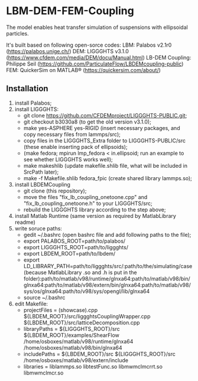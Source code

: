 # LBM-DEM-FEM-Coupling
The model enables heat transfer simulation of suspensions with ellipsoidal particles.

It's built based on following open-sorce codes:
LBM: Palabos v2.1r0 (https://palabos.unige.ch/)
DEM: LIGGGHTS v3.1.0 (https://www.cfdem.com/media/DEM/docu/Manual.html)
LB-DEM Coupling: Philippe Seil (https://github.com/ParticulateFlow/LBDEMcoupling-public)
FEM: QuickerSim on MATLAB® (https://quickersim.com/about/)

## Installation
1. install Palabos;
2. install LIGGGHTS:
    - git clone https://github.com/CFDEMproject/LIGGGHTS-PUBLIC.git;
    - git checkout b3030a8 (to get the old version v3.1.0);
    - make yes-ASPHERE yes-RIGID (insert necessary packages, and copy necessary files from lammps/src);
    - copy files in the LIGGGHTS_Extra folder to LIGGGHTS-PUBLIC/src (these enable inserting pack of ellipsoids);
    - (make fedora; mpirun lmp_fedora < in.ellipsoid; run an example to see whether LIGGGHTS works well);
    - make makeshlib (update makefile.shlib file, what will be included in SrcPath later);
    - make -f Makefile.shlib fedora_fpic (create shared library lammps.so);
3. install LBDEMCoupling
    - git clone (this repository);
    - move the files "fix_lb_coupling_onetoone.cpp" and "fix_lb_coupling_onetoone.h" to your LIGGGHTS/src;
    - rebuild the LIGGGHTS library according to the step above;
4. install Matlab Runtime (same version as required by MatlabLibrary readme)
5. write soruce paths:
    - gedit ~/.bashrc (open bashrc file and add following paths to the file);
    - export PALABOS_ROOT=path/to/palabos/
    - export LIGGGHTS_ROOT=path/to/liggghts/
    - export LBDEM_ROOT=path/to/lbdem/
    - export LD_LIBRARY_PATH=path/to/liggghts/src/:path/to/the/simulating/case(because MatlabLibrary .so and .h is put in the folder):path/to/matlab/v98/runtime/glnxa64:path/to/matlab/v98/bin/glnxa64:path/to/matlab/v98/extern/bin/glnxa64:path/to/matlab/v98/sys/os/glnxa64:path/to/v98/sys/opengl/lib/glnxa64
    - source ~/.bashrc
6. edit Makefile:
    - projectFiles = (showcase).cpp ${LBDEM_ROOT}/src/liggghtsCouplingWrapper.cpp ${LBDEM_ROOT}/src/latticeDecomposition.cpp
    - libraryPaths = ${LIGGGHTS_ROOT}/src ${LBDEM_ROOT}/examples/ShearFlow /home/osboxes/matlab/v98/runtime/glnxa64 /home/osboxes/matlab/v98/bin/glnxa64
    - includePaths = ${LBDEM_ROOT}/src ${LIGGGHTS_ROOT}/src /home/osboxes/matlab/v98/extern/include
    - libraries    = liblammps.so libtestFunc.so libmwmclmcrrt.so libmwmclmcr.so
